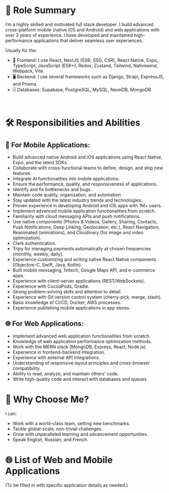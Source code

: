 <h1>🎯 Role Summary</h1>
<p>I’m a highly skilled and motivated full stack developer. I build advanced cross-platform mobile (native iOS and Android) and web applications with over 3 years of experience. I have developed and maintained high-performance applications that deliver seamless user experiences.</p>
<p>Usually for the:</p>
<ul>
  <li>📲 Frontend: I use React, NextJS (SSR, SSG, CSR), React Native, Expo, TypeScript, JavaScript (ES6+), Redux, Zustand, Tailwind, Nativewind, Webpack, Vite.</li>
  <li>🖥️ Backend: I use several frameworks such as Django, Strapi, ExpressJS, and Prisma.</li>
  <li>🗄️ Databases: Supabase, PostgreSQL, MySQL, NeonDB, MongoDB.</li>
</ul> <br/>

<h1>🛠️ Responsibilities and Abilities</h1>

<h2>📱 For Mobile Applications:</h2>
<ul>
  <li>Build advanced native Android and iOS applications using React Native, Expo, and the latest SDKs.</li>
  <li>Collaborate with cross-functional teams to define, design, and ship new features.</li>
  <li>Integrate AI functionalities into mobile applications.</li>
  <li>Ensure the performance, quality, and responsiveness of applications.</li>
  <li>Identify and fix bottlenecks and bugs.</li>
  <li>Maintain code quality, organization, and automation.</li>
  <li>Stay updated with the latest industry trends and technologies.</li>
  <li>Proven experience in developing Android and iOS apps with 1M+ users.</li>
  <li>Implement advanced mobile application functionalities from scratch.</li>
  <li>Familiarity with cloud messaging APIs and push notifications.</li>
  <li>Use native components (Photos & Videos, Gallery, Sharing, Contacts, Push Notifications, Deep Linking, Geolocation, etc.), React Navigation, Reanimated (animations), and Cloudinary (for image and video optimization).</li>
  <li>Clerk authentication.</li>
  <li>Tripy for managing payments automatically at chosen frequencies (monthly, weekly, daily).</li>
  <li>Experience customizing and writing native React Native components (Objective-C, Swift, Java, Kotlin).</li>
  <li>Built mobile messaging, fintech, Google Maps API, and e-commerce apps.</li>
  <li>Experience with client-server applications (REST/WebSockets).</li>
  <li>Experience with CocoaPods, Gradle.</li>
  <li>Strong problem-solving skills and attention to detail.</li>
  <li>Experience with Git version control system (cherry-pick, merge, stash).</li>
  <li>Basic knowledge of CI/CD, Docker, AWS processes.</li>
  <li>Experience publishing mobile applications in app stores.</li>
</ul>

<h2>🌐 For Web Applications:</h2>
<ul>
  <li>Implement advanced web application functionalities from scratch.</li>
  <li>Knowledge of web application performance optimization methods.</li>
  <li>Work with the MERN stack (MongoDB, Express, React, Node.js).</li>
  <li>Experience in frontend-backend integration.</li>
  <li>Experience with external API integrations.</li>
  <li>Understanding of responsive layout principles and cross-browser compatibility.</li>
  <li>Ability to read, analyze, and maintain others' code.</li>
  <li>Write high-quality code and interact with databases and queues.</li>
</ul>

<h1>🌟 Why Choose Me?</h1>
<p>I can:</p>
<ul>
  <li>Work with a world-class team, setting new benchmarks.</li>
  <li>Tackle global-scale, non-trivial challenges.</li>
  <li>Grow with unparalleled learning and advancement opportunities.</li>
  <li>Speak English, Russian, and French.</li>
</ul>

<h1>🌐 List of Web and Mobile Applications</h1>
<p>(To be filled in with specific application details as needed.)</p>
